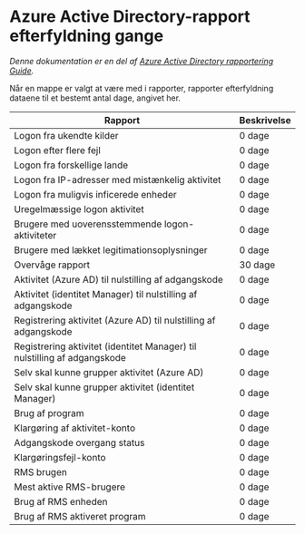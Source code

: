 <properties
   pageTitle="Azure Active Directory rapport efterfyldning gange | Microsoft Azure"
   description="Mængde tid, det tager for forrige reporting hændelser, der skal vises i din Azure AD-mappe"
   services="active-directory"
   documentationCenter=""
   authors="dhanyahk"
   manager="stevepo"
   editor=""/>

<tags
   ms.service="active-directory"
   ms.devlang="na"
   ms.topic="article"
   ms.tgt_pltfrm="na"
   ms.workload="identity"
   ms.date="03/07/2016"
   ms.author="dhanyahk"/>

# <a name="azure-active-directory-report-backfill-times"></a>Azure Active Directory-rapport efterfyldning gange

*Denne dokumentation er en del af [Azure Active Directory rapportering Guide](active-directory-reporting-guide.md).*

Når en mappe er valgt at være med i rapporter, rapporter efterfyldning dataene til et bestemt antal dage, angivet her.

Rapport                                                  | Beskrivelse
------------------------------------------------------- | -----------
Logon fra ukendte kilder                           | 0 dage
Logon efter flere fejl                        | 0 dage
Logon fra forskellige lande                      | 0 dage
Logon fra IP-adresser med mistænkelig aktivitet     | 0 dage
Logon fra muligvis inficerede enheder                 | 0 dage
Uregelmæssige logon aktivitet                              | 0 dage
Brugere med uoverensstemmende logon-aktiviteter                   | 0 dage
Brugere med lækket legitimationsoplysninger                           | 0 dage
Overvåge rapport                                            | 30 dage
Aktivitet (Azure AD) til nulstilling af adgangskode                      | 0 dage
Aktivitet (identitet Manager) til nulstilling af adgangskode              | 0 dage
Registrering aktivitet (Azure AD) til nulstilling af adgangskode         | 0 dage
Registrering aktivitet (identitet Manager) til nulstilling af adgangskode | 0 dage
Selv skal kunne grupper aktivitet (Azure AD)                 | 0 dage
Selv skal kunne grupper aktivitet (identitet Manager)         | 0 dage
Brug af program                                       | 0 dage
Klargøring af aktivitet-konto                           | 0 dage
Adgangskode overgang status                                | 0 dage
Klargøringsfejl-konto                             | 0 dage
RMS brugen                                               | 0 dage
Mest aktive RMS-brugere                                   | 0 dage
Brug af RMS enheden                                        | 0 dage
Brug af RMS aktiveret program                           | 0 dage
